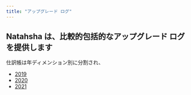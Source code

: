 ```yaml
---
title: "アップグレード ログ"
---
```


## Natahsha は、比較的包括的なアップグレード ログを提供します

仕訳帳は年ディメンション別に分割され、

- [2019](https://natasha.dotnetcore.xyz/zh-Hans/docs/release_notes/2019)
- [2020](https://natasha.dotnetcore.xyz/zh-Hans/docs/release_notes/2020)
- [2021](https://natasha.dotnetcore.xyz/zh-Hans/docs/release_notes/2021)
